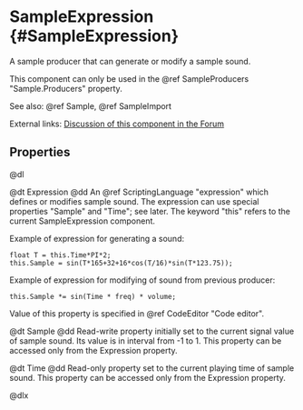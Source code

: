 # SampleExpression {#SampleExpression}

A sample producer that can generate or modify a sample sound.

This component can only be used in the @ref SampleProducers "Sample.Producers" property.

See also: @ref Sample, @ref SampleImport

External links: [Discussion of this component in the Forum](http://www.emix8.org/forum/viewtopic.php?t=711)

## Properties

@dl

@dt Expression
@dd An @ref ScriptingLanguage "expression" which defines or modifies sample sound. The expression can use special properties "Sample" and "Time"; see later. The keyword "this" refers to the current SampleExpression component.

Example of expression for generating a sound:

    float T = this.Time*PI*2;
    this.Sample = sin(T*165+32+16*cos(T/16)*sin(T*123.75));

Example of expression for modifying of sound from previous producer:

    this.Sample *= sin(Time * freq) * volume;

Value of this property is specified in @ref CodeEditor "Code editor".
    
@dt Sample
@dd Read-write property initially set to the current signal value of sample sound. Its value is in interval from -1 to 1. This property can be accessed only from the Expression property.

@dt Time
@dd Read-only property set to the current playing time of sample sound. This property can be accessed only from the Expression property.

@dlx
